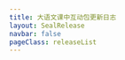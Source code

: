 ```yaml
---
title: 大语文课中互动包更新日志
layout: SealRelease
navbar: false
pageClass: releaseList
---
```


<script>
  import ChangeLog from './CHANGELOG.md';
  export default {
    components: {
      ChangeLog
    },
    data() {
      return {
        count: 3
      };
    },
    mounted() {
      const changeLog = this.$refs.changeLog;
      const changeLogNodes = changeLog.$el.children;
      let a = changeLogNodes[1].querySelector('a');
      a && a.remove();
      console.log(changeLogNodes)
      let release = changeLogNodes[1].textContent.trim();
      //let fragments = `<li><h3><a href="javascript:;" target="_blank">${release}</a></h3>`;
      let fragments = `<li class="sealui-timeline--item is-success">
                        <div class="sealui-timeline--item__tail"></div>
                        <div class="sealui-timeline--item__head is-custom">
                          <i class="sealui-icon-praise-fill"></i>
                        </div>
                        <div class="sealui-timeline--item__content">
                          <h3>当前版本号: ${release}<sup class="sealui-badge__content is-fixed">new</sup></h3>`;
      for (let len = changeLogNodes.length, i = 2; i < len; i++) {
        let node = changeLogNodes[i];
        //a = changeLogNodes[i].querySelector('a');
        //a && a.remove();
        if (node.tagName !== 'H3') {
          fragments += changeLogNodes[i].outerHTML;
        } else {
          release = changeLogNodes[i].textContent.trim();
          fragments += `</div>
                      </li>
                      <li class="sealui-timeline--item is-dark">
                        <div class="sealui-timeline--item__tail"></div>
                        <div class="sealui-timeline--item__head is-custom">
                          <i class="sealui-icon-windows-fill"></i>
                        </div>
                        <div class="sealui-timeline--item__content">
                        <h3>版本号: ${release}</h3>`;
          //fragments += `</li><li><h3><a href="javascript:;" target="_blank">${release}</a></h3>`;
        }
        if(node.tagName == 'UL'){
          if(i == 3 || i == 5){
            fragments += `<a href="//chn-iscreen-release.nmtree.com/release/${release}/iscreen.asar?v=${+new Date()}" target="_blank" class="sealui-button is-success"><i class="sealui-icon-download"></i><span>下载 ${release} 测试版</span></a>`;
          }else{
            fragments += `<a href="//chn-iscreen-release.nmtree.com/release/${release}/iscreen.asar?v=${+new Date()}" target="_blank" class="sealui-button is-warning"><span>下载 ${release} 测试版</span></a>`;
          }
          
        }
      }

      fragments = fragments.replace(/@(\w+)/g, '<a href="http://ssgitlab.speiyou.com/chinese/iscreen/commit/$1" target="_blank"># Git Commit</a>');
      //fragments = fragments.replace(/@(\w+)/g, '<a href="javascript:;" target="_blank">@$1</a>');
      this.$refs.timeline.innerHTML = `${fragments}</li>`;

      changeLog.$el.remove();
    }
  };
</script>

<template>
  <div class="page-changelog">
    <div class="heading">
      <button class="sealui-button">
        <a href="http://ssgitlab.speiyou.com/chinese/iscreen/repository/archive.tar?ref=dev" target="_blank" class="">GitLab Releases</a>
      </button>
      <i class="sealui-icon-man"></i>大语文 <em style="font-weight: bold;color:#505050;font-style: normal;">课中互动包</em> 更新日志
      <p style="margin:0;padding:0;color:rgba(0,0,0,.3);font-size: 14px;">注意：所有包均为内部测试包，请跟进实际需要自行下载。</p>
    </div>
    <ul class="sealui-timeline" ref="timeline"></ul>
    <change-log ref="changeLog"></change-log>
  </div>
</template>

<style lang="stylus">
  .releaseList
    background url(https://assets-cdn.shimo.im/assets/images/home/index/banner_back_2x-cf0f8ec03f.jpg);
    background-size cover;
    background-position center;
    code
      display inline-block
      border-radius 3px
      padding: .05rem .5rem;
      font-size: inherit;
    .custom-layout
      padding 4.6rem 0 1rem 0;
  .no-navbar.releaseList
    .custom-layout
      padding 1rem 0;
  .page-changelog
    padding 0rem 3rem 0 3rem
    .heading
      font-size 2rem
      margin 0 -3rem
      padding 2rem 3rem
      background rgba(0,0,0,.02)
      border-radius 4px 4px 0 0
      border-bottom 1px solid #EBEEF5;
      .sealui-button 
        float right
    .sealui-timeline
      padding-top: 2rem;
  .sealui-timeline--item
    padding-bottom 2rem
  .sealui-timeline--item__content
    color #303133
    font-size 1rem
    h3
      font-size 1.3rem
      position relative;
      display inline-block; 
      padding-bottom 1rem
    p
      font-size 1rem
      padding 0
      color inherit
      line-height inherit
      em
        font-style normal
        font-weight 600
        color #23b7e5
        padding-left .2rem
      & span > em
        color #20A0FF
    ul
      padding 0.5rem 0
      margin 0
      position relative;
      & > li 
        list-style-type: none;
        font-size: 1rem
        a
          color:#23b7e5
          &:hover
            color #09bb07
      ul
        padding 0 0 0 1rem
    .sealui-button
      margin-top:1rem
  .sealui-timeline--item__head
    top 2px
  .sealui-timeline--item:first-child .sealui-timeline--item__head i
    font-size 22px
    margin -1px 0 0 -3px
  .sealui-badge__content.is-fixed
    right 0;
    line-height 1.4;
  .custom-item--list
    padding 0.5rem 0  1.5rem 0
    margin 0
    .custom-item--list__title
      font-weight 600
    ul 
      padding 0 0 0 1rem
  @media (max-width: 419px ) and (max-width: 959px) 
    #app
      overflow hidden
    .releaseList
      background none
      .page-container
        border 0 none
        border-radius 0
      .custom-layout
        padding-top 3.6rem
        padding-bottom 0
      .page-changelog
        border-radius 0
        padding: 0rem 1rem 0 1rem
        border 0 none
        .heading
          font-size 1.5rem
          padding 1rem 1.5rem
          margin-left -1.5rem
          margin-right -1.5rem
          .sealui-button
            display none
    .no-navbar.releaseList
      .custom-layout
        padding 0 !important;

      .page-changelog
        border-radius 0
        padding: 0rem 1rem 0 1rem;
        .heading
          margin 0 -1rem
          padding 1rem
          font-size 1.5rem;
          .sealui-button
            display none

</style>